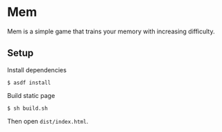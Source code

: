 # Mem

Mem is a simple game that trains your memory with increasing difficulty.

## Setup

Install dependencies
```
$ asdf install
```

Build static page
```
$ sh build.sh
```

Then open `dist/index.html`.
